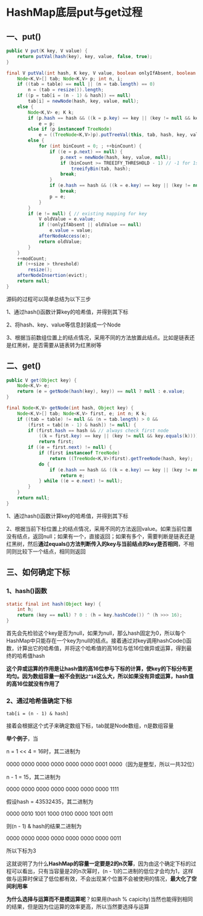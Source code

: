 # HashMap底层put与get过程

## 一、put()

```java
public V put(K key, V value) {
    return putVal(hash(key), key, value, false, true);
}

final V putVal(int hash, K key, V value, boolean onlyIfAbsent, boolean evict) {
    Node<K,V>[] tab; Node<K,V> p; int n, i;
    if ((tab = table) == null || (n = tab.length) == 0)
        n = (tab = resize()).length;
    if ((p = tab[i = (n - 1) & hash]) == null)
        tab[i] = newNode(hash, key, value, null);
    else {
        Node<K,V> e; K k;
        if (p.hash == hash && ((k = p.key) == key || (key != null && key.equals(k))))
            e = p;
        else if (p instanceof TreeNode)
            e = ((TreeNode<K,V>)p).putTreeVal(this, tab, hash, key, value);
        else {
            for (int binCount = 0; ; ++binCount) {
                if ((e = p.next) == null) {
                    p.next = newNode(hash, key, value, null);
                    if (binCount >= TREEIFY_THRESHOLD - 1) // -1 for 1st
                        treeifyBin(tab, hash);
                    break;
                }
                if (e.hash == hash && ((k = e.key) == key || (key != null && key.equals(k))))
                    break;
                p = e;
            }
        }
        if (e != null) { // existing mapping for key
            V oldValue = e.value;
            if (!onlyIfAbsent || oldValue == null)
                e.value = value;
            afterNodeAccess(e);
            return oldValue;
        }
    }
    ++modCount;
    if (++size > threshold)
        resize();
    afterNodeInsertion(evict);
    return null;
}
```

源码的过程可以简单总结为以下三步

1、通过hash()函数计算key的哈希值，并得到其下标

2、将hash、key、value等信息封装成一个Node

3、根据当前数组位置上的结点情况，采用不同的方法放置此结点。比如是链表还是红黑树，是否需要从链表转为红黑树等

## 二、get()

```java
public V get(Object key) {
    Node<K,V> e;
    return (e = getNode(hash(key), key)) == null ? null : e.value;
}

final Node<K,V> getNode(int hash, Object key) {
    Node<K,V>[] tab; Node<K,V> first, e; int n; K k;
    if ((tab = table) != null && (n = tab.length) > 0 &&
        (first = tab[(n - 1) & hash]) != null) {
        if (first.hash == hash && // always check first node
            ((k = first.key) == key || (key != null && key.equals(k))))
            return first;
        if ((e = first.next) != null) {
            if (first instanceof TreeNode)
                return ((TreeNode<K,V>)first).getTreeNode(hash, key);
            do {
                if (e.hash == hash && ((k = e.key) == key || (key != null && key.equals(k))))
                    return e;
            } while ((e = e.next) != null);
        }
    }
    return null;
}
```

1、通过hash()函数计算key的哈希值，并得到其下标

2、根据当前下标位置上的结点情况，采用不同的方法返回value。如果当前位置没有结点，返回null；如果有一个，直接返回；如果有多个，需要判断是链表还是红黑树，然后**通过equals()方法判断传入的key与当前结点的key是否相同**，不相同则比较下一个结点，相同则返回

## 三、如何确定下标

### 1、hash()函数

```java
static final int hash(Object key) {
    int h;
    return (key == null) ? 0 : (h = key.hashCode()) ^ (h >>> 16);
}
```

首先会先检验这个key是否为null，如果为null，那么hash固定为0，所以每个HashMap中只能存在一个key为null的结点。接着通过对key调用hashCode()函数，计算出它的哈希值，并将这个哈希值的高16位与低16位做异或运算，得到最终的哈希值hash

**这个异或运算的作用是让hash值的高16位参与下标的计算，使key的下标分布更均匀。因为数组容量一般不会到达`2^16`这么大，所以如果没有异或运算，hash值的高16位就没有作用了**

### 2、通过哈希值确定下标

```
tab[i = (n - 1) & hash]
```

接着会根据这个式子来确定数组下标，tab就是Node数组，n是数组容量

**举个例子**，当

n = 1 << 4 = 16时，其二进制为

0000 0000 0000 0000 0000 0000 0001 0000（因为是整型，所以一共32位）

n - 1 = 15，其二进制为

0000 0000 0000 0000 0000 0000 0000 1111

假设hash = 43532435，其二进制为

‭0000 0010 1001 1000 0100 0000 1001 0011‬

则(n - 1) & hash的结果二进制为

0000 0000 0000 0000 0000 0000 0000 0011

所以下标为3

这就说明了为什么**HashMap的容量一定要是2的n次幂**，因为由这个确定下标的过程可以看出，只有当容量是2的n次幂时，(n - 1)的二进制的低位才会均为1，这样做与运算时保证了低位都有效，不会出现某个位置不会被使用的情况，**最大化了空间利用率**

**为什么选择与运算而不是模运算呢**？如果用(hash % capicity)当然也能得到相同的结果，但是因为位运算的效率更高，所以当然要选择与运算